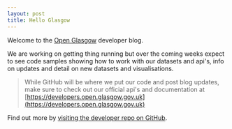 ```yaml
---
layout: post
title: Hello Glasgow
---
```


Welcome to the [Open Glasgow](http://open.glasgow.gov.uk) developer blog.

We are working on getting thing running but over the coming weeks expect to see code samples showing how to work with our datasets and api's, info on updates and detail on new datasets and visualisations.

> While GitHub will be where we put our code and post blog updates, make sure to check out our official api's and documentation at [https://developers.open.glasgow.gov.uk](https://developers.open.glasgow.gov.uk)

Find out more by [visiting the developer repo on GitHub](https://github.com/openglasgow).
